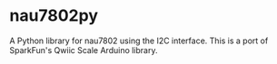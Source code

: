 # nau7802py
 A Python library for nau7802 using the I2C interface. This is a port of SparkFun's Qwiic Scale Arduino library.

